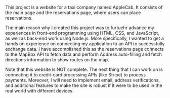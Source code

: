 This project is a website for a taxi company named AppleCab. It consists of the main page and 
the reservations page, where users can place reservations. 

The main reason why I created this project was to furtuehr advance my experiences
in front-end programming using HTML, CSS, and JavaScript, as well as back-end work using Node.js.
More specifically, I wanted to get a hands on experience on connecting my application to an API to successfully exchange data. 
I have accomplished this as the reservations page connects to the MapBox API to fetch data and perform Address auto-filling 
and fetch directions information to show routes on the map.

Note that this website is NOT complete. The next thing that I can work on is connecting it to credit-card processing APIs
(like Stripe) to process payments. Moreover, I will need to implement email, address verifications, and additional features to
make the site is robust if it were to be used in the real world with different devices.
